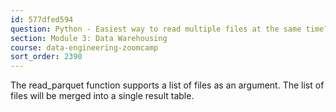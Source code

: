 ```yaml
---
id: 577dfed594
question: Python - Easiest way to read multiple files at the same time?
section: Module 3: Data Warehousing
course: data-engineering-zoomcamp
sort_order: 2390
---
```


The read_parquet function supports a list of files as an argument. The list of files will be merged into a single result table.

